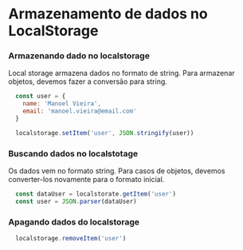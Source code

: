 # Armazenamento de dados no LocalStorage


### Armazenando dado no localstorage
Local storage armazena dados no formato de string.
Para armazenar objetos, devemos fazer a conversão para string.

```js
  const user = {
    name: 'Manoel Vieira',
    email: 'manoel.vieira@email.com'
  }

  localstorage.setItem('user', JSON.stringify(user))
```

### Buscando dados no localstotage
Os dados vem no formato string. Para casos de objetos, devemos converter-los novamente para o formato inicial.

```js
  const dataUser = localstorate.getItem('user')
  const user = JSON.parser(dataUser)
```

### Apagando dados do localstorage
```js
  localstorage.removeItem('user')
```